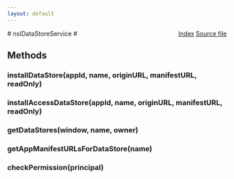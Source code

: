 ```yaml
---
layout: default
---
```

<div class='links' style='float:right'><a href="../index.html">Index</a>
<a href="http://dxr.mozilla.org/mozilla-central/source/dom/datastore/nsIDataStoreService.idl">Source file</a>
</div>
# nsIDataStoreService #

## Methods ##

### installDataStore(appId, name, originURL, manifestURL, readOnly) ###

### installAccessDataStore(appId, name, originURL, manifestURL, readOnly) ###

### getDataStores(window, name, owner) ###

### getAppManifestURLsForDataStore(name) ###

### checkPermission(principal) ###
